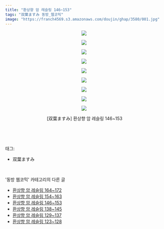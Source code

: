 ```yaml
---
title: "환상향 암 레슬링 146~153"
tags: "双葉ますみ 동방_웹코믹"
image: "https://franch4569.s3.amazonaws.com/doujin/ghap/3580/001.jpg"
---
```

<div class="article">
<p style="text-align: center; clear: none; float: none;"><img src="{{ site.imgserver2 }}/ghap/3580/001.jpg"/></p>
<p style="text-align: center; clear: none; float: none;"><img src="{{ site.imgserver2 }}/ghap/3580/002.jpg"/></p>
<p style="text-align: center; clear: none; float: none;"><img src="{{ site.imgserver2 }}/ghap/3580/003.jpg"/></p>
<p style="text-align: center; clear: none; float: none;"><img src="{{ site.imgserver2 }}/ghap/3580/004.jpg"/></p>
<p style="text-align: center; clear: none; float: none;"><img src="{{ site.imgserver2 }}/ghap/3580/005.jpg"/></p>
<p style="text-align: center; clear: none; float: none;"><img src="{{ site.imgserver2 }}/ghap/3580/006.jpg"/></p>
<p style="text-align: center; clear: none; float: none;"><img src="{{ site.imgserver2 }}/ghap/3580/007.jpg"/></p>
<p style="text-align: center; clear: none; float: none;"><img src="{{ site.imgserver2 }}/ghap/3580/008.jpg"/></p>
<p style="text-align: center; clear: none; float: none;"><img src="{{ site.imgserver2 }}/ghap/3580/009.jpg"/></p>
<p style="text-align: center; clear: none; float: none;"> [双葉ますみ] 환상향 암 레슬링 146~153</p>
<p><br/></p>
</div><br/>
<div class="tagTrail">
<p>태그: </p>
<ul>
<li>双葉ますみ</li>
</ul>
</div><br/>
<div class="another">
<p>'동방 웹코믹' 카테고리의 다른 글</p>
<ul>
<li><a href="/ghap_3582">환상향 암 레슬링 164~172</a></li>
<li><a href="/ghap_3581">환상향 암 레슬링 154~163</a></li>
<li><a href="/ghap_3580">환상향 암 레슬링 146~153</a></li>
<li><a href="/ghap_3579">환상향 암 레슬링 138~145</a></li>
<li><a href="/ghap_3576">환상향 암 레슬링 129~137</a></li>
<li><a href="/ghap_3575">환상향 암 레슬링 123~128</a></li>
</ul>
</div><br/>
<div class="cb_module cb_fluid">
<div class="cb_wrt cb_profile">
</div><!-- commentList close -->
</div><br/>

